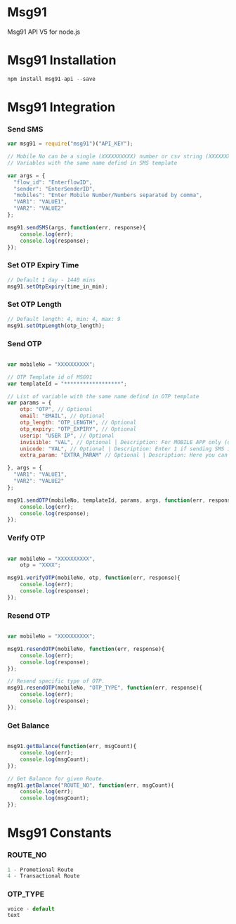# Msg91
Msg91 API V5 for node.js


# Msg91 Installation

```javascript 
npm install msg91-api --save
```

# Msg91 Integration


### Send SMS

```javascript
var msg91 = require("msg91")("API_KEY");

// Mobile No can be a single (XXXXXXXXXX) number or csv string (XXXXXXXXXX, XXXXXXXXXX)
// Variables with the same name defind in SMS template

var args = {
  "flow_id": "EnterflowID",
  "sender": "EnterSenderID",
  "mobiles": "Enter Mobile Number/Numbers separated by comma", 
  "VAR1": "VALUE1",
  "VAR2": "VALUE2"
};

msg91.sendSMS(args, function(err, response){
    console.log(err);
    console.log(response);
});
```

### Set OTP Expiry Time

```javascript
// Default 1 day - 1440 mins
msg91.setOtpExpiry(time_in_min);
```

### Set OTP Length

```javascript
// Default length: 4, min: 4, max: 9
msg91.setOtpLength(otp_length);
```

### Send OTP

```javascript

var mobileNo = "XXXXXXXXXX";

// OTP Template id of MSG91
var templateId = "******************"; 

// List of variable with the same name defind in OTP template
var params = {
    otp: "OTP", // Optional
    email: "EMAIL", // Optional    
    otp_length: "OTP_LENGTH", // Optional
    otp_expiry: "OTP_EXPIRY", // Optional
    userip: "USER IP", // Optional
    invisible: "VAL", // Optional | Description: For MOBILE APP only (do not use for Browsers); 1 for ON, 0 for OFF; Mobile Number Automatically Verified if its Mobile Network is ON
    unicode: "VAL", // Optional | Description: Enter 1 if sending SMS in languages other than English, for english pass 0
    extra_param: "EXTRA_PARAM" // Optional | Description: Here you can pass the variables created in the SendOTP template.

}, args = {
  "VAR1": "VALUE1",
  "VAR2": "VALUE2"
};

msg91.sendOTP(mobileNo, templateId, params, args, function(err, response){
    console.log(err);
    console.log(response);
});
```

### Verify OTP

```javascript

var mobileNo = "XXXXXXXXXX",
    otp = "XXXX";

msg91.verifyOTP(mobileNo, otp, function(err, response){
    console.log(err);
    console.log(response);
});
```

### Resend OTP

```javascript

var mobileNo = "XXXXXXXXXX";

msg91.resendOTP(mobileNo, function(err, response){
    console.log(err);
    console.log(response);
});

// Resend specific type of OTP.
msg91.resendOTP(mobileNo, "OTP_TYPE", function(err, response){
    console.log(err);
    console.log(response);
});
```


### Get Balance

```javascript

msg91.getBalance(function(err, msgCount){
    console.log(err);
    console.log(msgCount);
});

// Get Balance for given Route.
msg91.getBalance("ROUTE_NO", function(err, msgCount){
    console.log(err);
    console.log(msgCount);
});
```



# Msg91 Constants

### ROUTE_NO
```javascript
1 - Promotional Route
4 - Transactional Route
```

### OTP_TYPE
```javascript
voice - default
text
```


